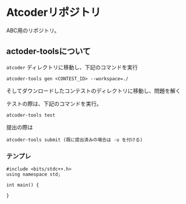 # Atcoderリポジトリ

ABC用のリポジトリ。

## actoder-toolsについて

`atcoder` ディレクトリに移動し、下記のコマンドを実行

```
atcoder-tools gen <CONTEST_ID> --workspace=./ 
```

そしてダウンロードしたコンテストのディレクトリに移動し、問題を解く

テストの際は、下記のコマンドを実行。

```
atcoder-tools test
```

提出の際は

```
atcoder-tools submit (既に提出済みの場合は -u を付ける)
```

### テンプレ

```
#include <bits/stdc++.h>
using namespace std;

int main() {

}
```